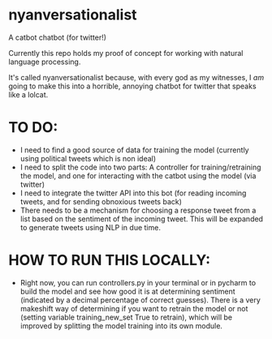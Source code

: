 # nyanversationalist
A catbot chatbot (for twitter!)

Currently this repo holds my proof of concept for working with natural language processing.

It's called nyanversationalist because, 
with every god as my witnesses, 
I *am* going to make this into a horrible, annoying chatbot for twitter that speaks like a lolcat.

# TO DO:
* I need to find a good source of data for training the model (currently using political tweets which is non ideal)
* I need to split the code into two parts: A controller for training/retraining the model, and one for interacting with the catbot using the model (via twitter)
* I need to integrate the twitter API into this bot (for reading incoming tweets, and for sending obnoxious tweets back)
* There needs to be a mechanism for choosing a response tweet from a list based on the sentiment of the incoming tweet. This will be expanded to generate tweets using NLP in due time.

# HOW TO RUN THIS LOCALLY:
* Right now, you can run controllers.py in your terminal or in pycharm to build the model and see how good it is at determining sentiment (indicated by a decimal percentage of correct guesses). There is a very makeshift way of determining if you want to retrain the model or not (setting variable training_new_set True to retrain), which will be improved by splitting the model training into its own module.
